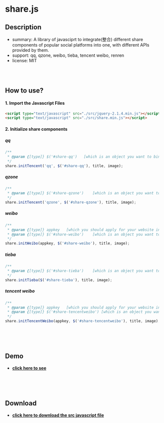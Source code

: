 # share.js

## Description
- summary: A library of javasciprt to integrate(整合) different share components of popular social platforms into one, with different APIs provided by them.
- support: qq, qzone, weibo, tieba, tencent weibo, renren
- license: MIT

<br />
<br />

## How to use? 

#### 1. Import the Javascript Files

```html
<script type="text/javascript" src="./src/jquery-2.1.4.min.js"></script>
<script type="text/javascript" src="./src/share.min.js"></script>
```

#### 2. Initialize share components

##### qq

```js
/**
 * @param {[type]} $('#share-qq')	[which is an object you want to bind this event]
 */
share.initTencent('qq', $('#share-qq'), title, image); 
```

##### qzone

```js
/**
 * @param {[type]} $('#share-qzone')	[which is an object you want to bind this event]
 */
share.initTencent('qzone', $('#share-qzone'), title, image);
```

##### weibo

```js
/**
 * @param {[type]} appkey	[which you should apply for your website in http://open.weibo.com/connect]
 * @param {[type]} $('#share-weibo')	[which is an object you want to bind this event]
 */
share.initWeibo(appkey, $('#share-weibo'), title, image);
```

##### tieba

```js
/**
 * @param {[type]} $('#share-tieba')	[which is an object you want to bind this event]
 */
share.initTieba($('#share-tieba'), title, image); 
```

##### tencent weibo

```js
/**
 * @param {[type]} appkey	[which you should apply for your website in http://open.weibo.com/connect]
 * @param {[type]} $('#share-tencentweibo')	[which is an object you want to bind this event]
 */
share.initTencentWeibo(appkey, $('#share-tencentweibo'), title, image);
```

<br />
<br />
<br />

## Demo

- [**click here to see**](http://aleen42.github.io/example/share.js/sample.html)

<br />
<br />
<br />

## Download

- <a href="https://raw.githubusercontent.com/SoundTooth/share.js/master/src/share.min.js" target="_blank" download><strong>click here to download the src javascript file</strong></a>


